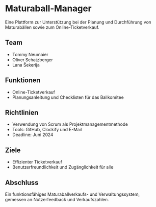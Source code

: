 # Maturaball-Manager

Eine Plattform zur Unterstützung bei der Planung und Durchführung von Maturabällen sowie zum Online-Ticketverkauf.

## Team

* Tommy Neumaier
* Oliver Schatzberger
* Lana Šekerija

## Funktionen

* Online-Ticketverkauf
* Planungsanleitung und Checklisten für das Ballkomitee
  
## Richtlinien

* Verwendung von Scrum als Projektmanagementmethode
* Tools: GitHub, Clockify und E-Mail
* Deadline: Juni 2024

## Ziele

* Effizienter Ticketverkauf
* Benutzerfreundlichkeit und Zugänglichkeit für alle

## Abschluss

Ein funktionsfähiges Maturaballverkaufs- und Verwaltungssystem, gemessen an Nutzerfeedback und Verkaufszahlen.
